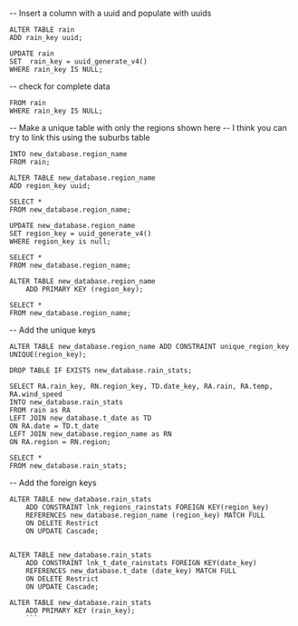 -- Insert a column with a uuid and populate with uuids
```
ALTER TABLE rain
ADD rain_key uuid;

UPDATE rain
SET  rain_key = uuid_generate_v4()
WHERE rain_key IS NULL;
```
-- check for complete data
```SELECT *
FROM rain
WHERE rain_key IS NULL;
```

-- Make a unique table with only the regions shown here
-- I think you can try to link this using the suburbs table
```SELECT DISTINCT region
INTO new_database.region_name
FROM rain;

ALTER TABLE new_database.region_name
ADD region_key uuid;

SELECT *
FROM new_database.region_name;

UPDATE new_database.region_name
SET region_key = uuid_generate_v4()
WHERE region_key is null;

SELECT *
FROM new_database.region_name;

ALTER TABLE new_database.region_name
	ADD PRIMARY KEY (region_key);

SELECT *
FROM new_database.region_name;
```
-- Add the unique keys 
```
ALTER TABLE new_database.region_name ADD CONSTRAINT unique_region_key UNIQUE(region_key);

DROP TABLE IF EXISTS new_database.rain_stats;

SELECT RA.rain_key, RN.region_key, TD.date_key, RA.rain, RA.temp, RA.wind_speed
INTO new_database.rain_stats
FROM rain as RA
LEFT JOIN new_database.t_date as TD
ON RA.date = TD.t_date
LEFT JOIN new_database.region_name as RN
ON RA.region = RN.region;

SELECT * 
FROM new_database.rain_stats;
```
-- Add the foreign keys
```
ALTER TABLE new_database.rain_stats
	ADD CONSTRAINT lnk_regions_rainstats FOREIGN KEY(region_key)
    REFERENCES new_database.region_name (region_key) MATCH FULL
    ON DELETE Restrict
    ON UPDATE Cascade; 
    

ALTER TABLE new_database.rain_stats
	ADD CONSTRAINT lnk_t_date_rainstats FOREIGN KEY(date_key)
    REFERENCES new_database.t_date (date_key) MATCH FULL
    ON DELETE Restrict
    ON UPDATE Cascade; 

ALTER TABLE new_database.rain_stats
	ADD PRIMARY KEY (rain_key);
	```
